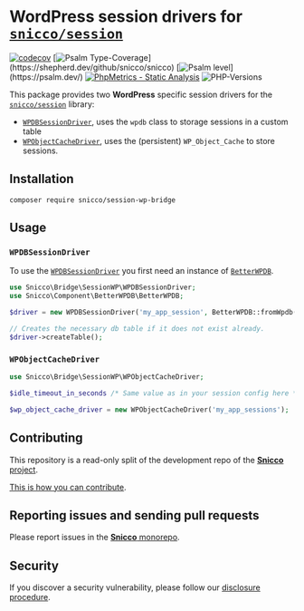 # WordPress session drivers for [`snicco/session`](https://github.com/snicco/session)

[![codecov](https://img.shields.io/badge/Coverage-100%25-success
)](https://codecov.io/gh/snicco/snicco)
[![Psalm Type-Coverage](https://shepherd.dev/github/snicco/snicco/coverage.svg?)](https://shepherd.dev/github/snicco/snicco)
[![Psalm level](https://shepherd.dev/github/snicco/snicco/level.svg?)](https://psalm.dev/)
[![PhpMetrics - Static Analysis](https://img.shields.io/badge/PhpMetrics-Static_Analysis-2ea44f)](https://snicco.github.io/snicco/phpmetrics/SessionWPBridge/index.html)
![PHP-Versions](https://img.shields.io/badge/PHP-%5E7.4%7C%5E8.0%7C%5E8.1-blue)

This package provides two **WordPress** specific session drivers for
the [`snicco/session`](https://github.com/snicco/session) library:

- [`WPDBSessionDriver`](src/WPDBSessionDriver.php), uses the `wpdb` class to storage sessions in a custom table
- [`WPObjectCacheDriver`](src/WPObjectCacheDriver.php), uses the (persistent) `WP_Object_Cache` to store sessions.

## Installation

```shell
composer require snicco/session-wp-bridge
```

## Usage

### `WPDBSessionDriver`

To use the [`WPDBSessionDriver`](src/WPDBSessionDriver.php) you first need an instance
of [`BetterWPDB`](https://github.com/snicco/better-wpdb).

```php
use Snicco\Bridge\SessionWP\WPDBSessionDriver;
use Snicco\Component\BetterWPDB\BetterWPDB;

$driver = new WPDBSessionDriver('my_app_session', BetterWPDB::fromWpdb());

// Creates the necessary db table if it does not exist already.
$driver->createTable();
```

### `WPObjectCacheDriver`

```php
use Snicco\Bridge\SessionWP\WPObjectCacheDriver;

$idle_timeout_in_seconds /* Same value as in your session config here */

$wp_object_cache_driver = new WPObjectCacheDriver('my_app_sessions');
```


## Contributing

This repository is a read-only split of the development repo of the
[**Snicco** project](https://github.com/snicco/snicco).

[This is how you can contribute](https://github.com/snicco/snicco/blob/master/CONTRIBUTING.md).

## Reporting issues and sending pull requests

Please report issues in the
[**Snicco** monorepo](https://github.com/snicco/snicco/blob/master/CONTRIBUTING.md##using-the-issue-tracker).

## Security

If you discover a security vulnerability, please follow
our [disclosure procedure](https://github.com/snicco/snicco/blob/master/SECURITY.md).
